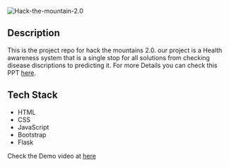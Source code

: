 ![Hack-the-mountain-2.0](https://socialify.git.ci/honeybhardwaj/Hack-the-mountain-2.0/image?language=1&owner=1&stargazers=1&theme=Light)

## Description

This is the project repo for hack the mountains 2.0. our project is a Health awareness system that is a single stop for all solutions from checking disease discriptions to predicting it. For more Details you can check this PPT [here](https://drive.google.com/file/d/1Y4TNmeOWelcESz6HXM6xGNr3XFTVmM96/view?usp=sharing).

## Tech Stack
- HTML
- CSS
- JavaScript
- Bootstrap
- Flask


Check the Demo video at [here](https://user-images.githubusercontent.com/51120790/123541172-b648f900-d760-11eb-8934-753ae829499f.mp4)

